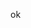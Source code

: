 ok

<!---
arvinjusay/arvinjusay is a ✨ special ✨ repository because its `README.md` (this file) appears on your GitHub profile.
You can click the Preview link to take a look at your changes.
--->
